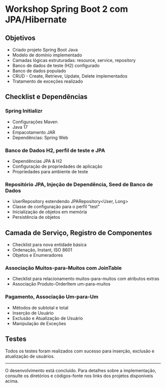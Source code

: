 # Workshop Spring Boot 2 com JPA/Hibernate

## Objetivos

- Criado projeto Spring Boot Java
- Modelo de domínio implementado
- Camadas lógicas estruturadas: resource, service, repository
- Banco de dados de teste (H2) configurado
- Banco de dados populado
- CRUD - Create, Retrieve, Update, Delete implementados
- Tratamento de exceções realizado

## Checklist e Dependências

### Spring Initializr

- Configurações Maven
- Java 17
- Empacotamento JAR
- Dependências: Spring Web

### Banco de Dados H2, perfil de teste e JPA

- Dependências JPA & H2
- Configuração de propriedades de aplicação
- Propriedades para ambiente de teste

### Repositório JPA, Injeção de Dependência, Seed de Banco de Dados

- UserRepository estendendo JPARepository<User, Long>
- Classe de configuração para o perfil "test"
- Inicialização de objetos em memória
- Persistência de objetos

## Camada de Serviço, Registro de Componentes

- Checklist para nova entidade básica
- Ordenação, Instant, ISO 8601
- Objetos e Enumeradores

### Associação Muitos-para-Muitos com JoinTable

- Checklist para relacionamento muitos-para-muitos com atributos extras
- Associação Produto-OrderItem um-para-muitos

### Pagamento, Associação Um-para-Um

- Métodos de subtotal e total
- Inserção de Usuário
- Exclusão e Atualização de Usuário
- Manipulação de Exceções

## Testes

Todos os testes foram realizados com sucesso para inserção, exclusão e atualização de usuários.

---

O desenvolvimento está concluído. Para detalhes sobre a implementação, consulte os diretórios e códigos-fonte nos links dos projetos disponíveis acima.
